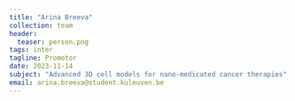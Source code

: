 ```yaml
---
title: "Arina Breeva"
collection: team
header:
  teaser: person.png
tags: inter
tagline: Promotor
date: 2023-11-14
subject: "Advanced 3D cell models for nano-medicated cancer therapies"
email: arina.breeva@student.kuleuven.be
---
```

<p align= "justify">
